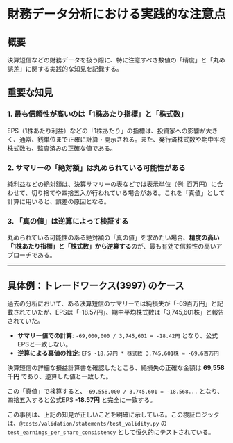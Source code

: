 # 財務データ分析における実践的な注意点

## 概要

決算短信などの財務データを扱う際に、特に注意すべき数値の「精度」と「丸め誤差」に関する実践的な知見を記録する。

## 重要な知見

### 1. 最も信頼性が高いのは「1株あたり指標」と「株式数」

EPS（1株あたり利益）などの「1株あたり」の指標は、投資家への影響が大きく、通常、銭単位まで正確に計算・開示される。また、発行済株式数や期中平均株式数も、監査済みの正確な値である。

### 2. サマリーの「絶対額」は丸められている可能性がある

純利益などの絶対額は、決算サマリーの表などでは表示単位（例: 百万円）に合わせて、切り捨てや四捨五入が行われている場合がある。これを「真値」として計算に用いると、誤差の原因となる。

### 3. 「真の値」は逆算によって検証する

丸められている可能性のある絶対額の「真の値」を求めたい場合、**精度の高い「1株あたり指標」と「株式数」から逆算する**のが、最も有効で信頼性の高いアプローチである。

---

## 具体例：トレードワークス(3997) のケース

過去の分析において、ある決算短信のサマリーでは純損失が「-69百万円」と記載されていたが、EPSは「-18.57円」、期中平均株式数は「3,745,601株」と報告されていた。

-   **サマリー値での計算**: `-69,000,000 / 3,745,601 = -18.42円` となり、公式EPSと一致しない。
-   **逆算による真値の推定**: `EPS -18.57円 * 株式数 3,745,601株 ≈ -69.6百万円`

決算短信の詳細な損益計算書を確認したところ、純損失の正確な金額は **69,558千円** であり、逆算した値と一致した。

この「真値」で検算すると、`-69,558,000 / 3,745,601 = -18.568...` となり、四捨五入すると公式EPS **-18.57円** と完全に一致する。

この事例は、上記の知見が正しいことを明確に示している。この検証ロジックは、`@tests/validation/statements/test_validity.py` の `test_earnings_per_share_consistency` として恒久的にテストされている。
